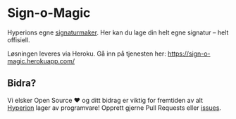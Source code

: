 # Sign-o-Magic

Hyperions egne [signaturmaker](https://sign-o-magic.herokuapp.com/). Her kan du lage din helt egne signatur – helt offisiell.

Løsningen leveres via Heroku. Gå inn på tjenesten her:
https://sign-o-magic.herokuapp.com/

## Bidra?
Vi elsker Open Source ❤️ og ditt bidrag er viktig for fremtiden av alt [Hyperion](https://github.com/einhyrningen) lager av programvare! Opprett gjerne Pull Requests eller [issues](https://github.com/einhyrningen/sign-o-magic).